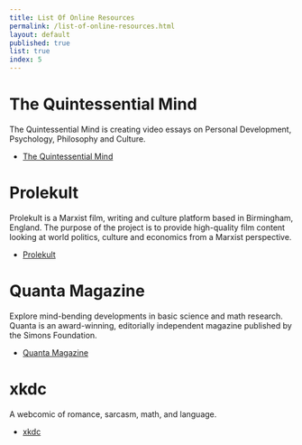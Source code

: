 ```yaml
---
title: List Of Online Resources
permalink: /list-of-online-resources.html
layout: default
published: true
list: true
index: 5
---
```

# The Quintessential Mind
The Quintessential Mind is creating video essays on Personal Development, Psychology, Philosophy and Culture.
- [The Quintessential Mind](https://www.youtube.com/c/TheQuintessentialMind/)

# Prolekult
Prolekult is a Marxist film, writing and culture platform based in Birmingham, England. The purpose of the project is to provide high-quality film content looking at world politics, culture and economics from a Marxist perspective.
- [Prolekult](https://www.youtube.com/c/Prolekult/)

# Quanta Magazine
Explore mind-bending developments in basic science and math research. Quanta is an award-winning, editorially independent magazine published by the Simons Foundation.
- [Quanta Magazine](https://www.quantamagazine.org/)

# xkdc
A webcomic of romance, sarcasm, math, and language.
- [xkdc](https://xkcd.com/)
